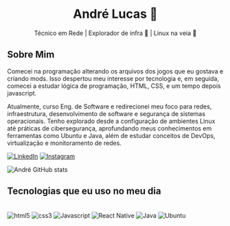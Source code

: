 <h1 align="center">André Lucas 👋</h1>

<p align="center">
  Técnico em Rede | Explorador de infra 🔧 | Linux na veia 🐧
</p>

## Sobre Mim

Comecei na programação alterando os arquivos dos jogos que eu gostava e criando mods. Isso despertou meu interesse por tecnologia e, em seguida, comecei a estudar lógica de programação, HTML, CSS, e um tempo depois javascript.

Atualmente, curso Eng. de Software e redirecionei meu foco para redes, infraestrutura, desenvolvimento de software e segurança de sistemas operacionais. Tenho explorado desde a configuração de ambientes Linux até práticas de cibersegurança, aprofundando meus conhecimentos em ferramentas como Ubuntu e Java, além de estudar conceitos de DevOps, virtualização e monitoramento de redes.

[![LinkedIn](https://img.shields.io/badge/LinkedIn-0A66C2?style=for-the-badge&logo=linkedin&logoColor=white)](https://linkedin.com/in/andré-lucas-70a440276)
[![Instagram](https://img.shields.io/badge/Instagram-E4405F?style=for-the-badge&logo=instagram&logoColor=white)](https://instagram.com/dilucas_7/)

![André GitHub stats](https://github-readme-stats.vercel.app/api?username=Andre-LCs&show_icons=true&theme=tokyonight)


## Tecnologias que eu uso no meu dia

<div style="display: inline_block"><br/>
  <img align="center" alt="html5" src="https://img.shields.io/badge/HTML-239120?style=for-the-badge&logo=html5&logoColor=white"/>
  <img align="center" alt="css3" src="https://img.shields.io/badge/CSS3-1572B6?style=for-the-badge&logo=css3&logoColor=white"/>
  <img align="center" alt="Javascript" src="https://img.shields.io/badge/JavaScript-F7DF1E?style=for-the-badge&logo=javascript&logoColor=black"/>
  <img align="center" alt="React Native" src="https://img.shields.io/badge/React_Native-20232A?style=for-the-badge&logo=react&logoColor=61DAFB"/>
  <img align="center" alt="Java" src="https://img.shields.io/badge/Java-ED8B00?style=for-the-badge&logo=openjdk&logoColor=white"/>
  <img align="center" alt="Ubuntu" src="https://img.shields.io/badge/Ubuntu-E95420?style=for-the-badge&logo=ubuntu&logoColor=white"/>
</div>

